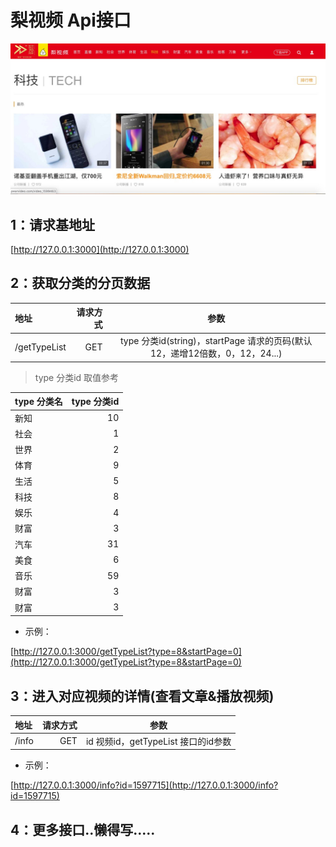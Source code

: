 # 梨视频 Api接口

![log.png](log.png)

## 1：请求基地址

[http://127.0.0.1:3000](http://127.0.0.1:3000)

## 2：获取分类的分页数据

| 地址 | 请求方式 | 参数 |
| :------| ------: | :------: |
| /getTypeList | GET | type 分类id(string)，startPage 请求的页码(默认12，递增12倍数，0，12，24...) |


> type 分类id 取值参考

| type 分类名 | type 分类id |
| :-----| -----: |
| 新知 | 10 | 
| 社会 | 1 | 
| 世界 | 2 | 
| 体育 | 9 | 
| 生活 | 5 | 
| 科技 | 8 | 
| 娱乐 | 4 | 
| 财富 | 3 | 
| 汽车 | 31 | 
| 美食 | 6 | 
| 音乐 | 59 | 
| 财富 | 3 | 
| 财富 | 3 | 

- 示例：

[http://127.0.0.1:3000/getTypeList?type=8&startPage=0](http://127.0.0.1:3000/getTypeList?type=8&startPage=0)



## 3：进入对应视频的详情(查看文章&播放视频)

| 地址 | 请求方式 | 参数 |
| :------| ------: | :------: |
| /info | GET | id 视频id，getTypeList 接口的id参数 |

- 示例：

[http://127.0.0.1:3000/info?id=1597715](http://127.0.0.1:3000/info?id=1597715)

## 4：更多接口..懒得写.....
